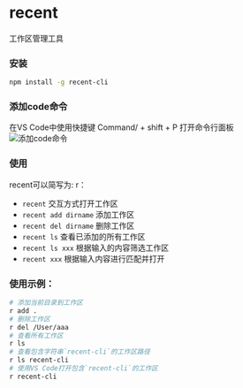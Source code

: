# recent
工作区管理工具
### 安装
```bash
npm install -g recent-cli
```

### 添加code命令
在VS Code中使用快捷键 Command/ + shift + P 打开命令行面板
![添加code命令](https://cdn.jsdelivr.net/gh/zhujm/myfiles@master/images/image-20211123190136479.png)

### 使用
recent可以简写为: r：
- `recent` 交互方式打开工作区
- `recent add dirname` 添加工作区
- `recent del dirname` 删除工作区
- `recent ls` 查看已添加的所有工作区
- `recent ls xxx` 根据输入的内容筛选工作区
- `recent xxx` 根据输入内容进行匹配并打开

### 使用示例：
```bash
# 添加当前目录到工作区
r add . 
# 删除工作区
r del /User/aaa
# 查看所有工作区
r ls
# 查看包含字符串`recent-cli`的工作区路径
r ls recent-cli
# 使用VS Code打开包含`recent-cli`的工作区
r recent-cli
```